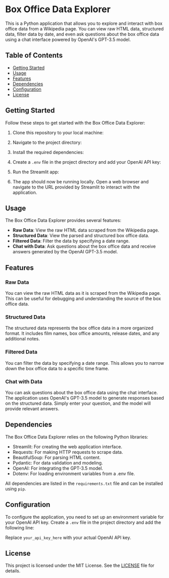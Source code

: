 # Box Office Data Explorer

This is a Python application that allows you to explore and interact with box office data from a Wikipedia page. You can view raw HTML data, structured data, filter data by date, and even ask questions about the box office data using a chat interface powered by OpenAI's GPT-3.5 model.

## Table of Contents

- [Getting Started](#getting-started)
- [Usage](#usage)
- [Features](#features)
- [Dependencies](#dependencies)
- [Configuration](#configuration)
- [License](#license)

## Getting Started

Follow these steps to get started with the Box Office Data Explorer:

1. Clone this repository to your local machine:


2. Navigate to the project directory:


3. Install the required dependencies:


4. Create a `.env` file in the project directory and add your OpenAI API key:


5. Run the Streamlit app:


6. The app should now be running locally. Open a web browser and navigate to the URL provided by Streamlit to interact with the application.

## Usage

The Box Office Data Explorer provides several features:

- **Raw Data**: View the raw HTML data scraped from the Wikipedia page.
- **Structured Data**: View the parsed and structured box office data.
- **Filtered Data**: Filter the data by specifying a date range.
- **Chat with Data**: Ask questions about the box office data and receive answers generated by the OpenAI GPT-3.5 model.

## Features

### Raw Data

You can view the raw HTML data as it is scraped from the Wikipedia page. This can be useful for debugging and understanding the source of the box office data.

### Structured Data

The structured data represents the box office data in a more organized format. It includes film names, box office amounts, release dates, and any additional notes.

### Filtered Data

You can filter the data by specifying a date range. This allows you to narrow down the box office data to a specific time frame.

### Chat with Data

You can ask questions about the box office data using the chat interface. The application uses OpenAI's GPT-3.5 model to generate responses based on the structured data. Simply enter your question, and the model will provide relevant answers.

## Dependencies

The Box Office Data Explorer relies on the following Python libraries:

- Streamlit: For creating the web application interface.
- Requests: For making HTTP requests to scrape data.
- BeautifulSoup: For parsing HTML content.
- Pydantic: For data validation and modeling.
- OpenAI: For integrating the GPT-3.5 model.
- Dotenv: For loading environment variables from a .env file.

All dependencies are listed in the `requirements.txt` file and can be installed using `pip`.

## Configuration

To configure the application, you need to set up an environment variable for your OpenAI API key. Create a `.env` file in the project directory and add the following line:


Replace `your_api_key_here` with your actual OpenAI API key.

## License

This project is licensed under the MIT License. See the [LICENSE](LICENSE) file for details.
